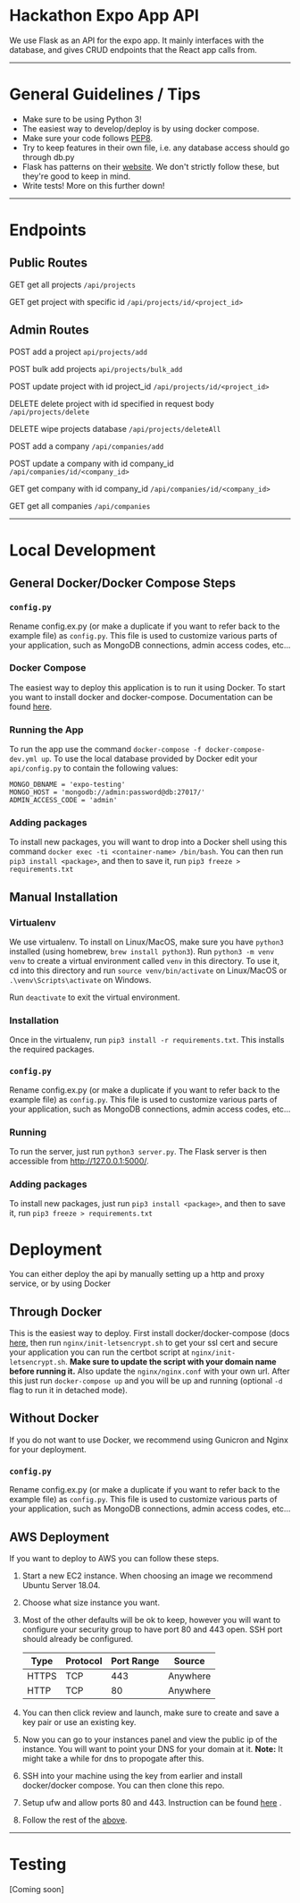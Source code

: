 # Hackathon Expo App API

We use Flask as an API for the expo app. It mainly interfaces with the database, and gives CRUD endpoints that the React app calls from.
___
# General Guidelines / Tips

* Make sure to be using Python 3!
* The easiest way to develop/deploy is by using docker compose.
* Make sure your code follows [PEP8](https://www.python.org/dev/peps/pep-0008/).
* Try to keep features in their own file, i.e. any database access should go through db.py
* Flask has patterns on their [website](http://flask.pocoo.org/docs/1.0/patterns/). We don't strictly follow these, but they're good to keep in mind.
* Write tests! More on this further down!

___
# Endpoints
## Public Routes

GET get all projects `/api/projects`

GET get project with specific id `/api/projects/id/<project_id>`

## Admin Routes

POST add a project `api/projects/add`

POST bulk add projects `api/projects/bulk_add`

POST update project with id project_id `/api/projects/id/<project_id>`

DELETE delete project with id specified in request body `/api/projects/delete`

DELETE wipe projects database `/api/projects/deleteAll`

POST add a company `/api/companies/add`

POST update a company with id company_id `/api/companies/id/<company_id>`

GET get company with id company_id `/api/companies/id/<company_id>`

GET get all companies `/api/companies`

___
# Local Development
## General Docker/Docker Compose Steps
### `config.py`
Rename config.ex.py (or make a duplicate if you want to refer back to the example file) as `config.py`. This file is used to customize various parts of your application, such as MongoDB connections, admin access codes, etc...
### Docker Compose
The easiest way to deploy this application is to run it using Docker. To start you want to install docker and docker-compose. Documentation can be found [here](https://www.docker.com/).
### Running the App
To run the app use the command `docker-compose -f docker-compose-dev.yml up`.  To use the local database provided by Docker edit your `api/config.py` to contain the following values:
```
MONGO_DBNAME = 'expo-testing'
MONGO_HOST = 'mongodb://admin:password@db:27017/'
ADMIN_ACCESS_CODE = 'admin'
```
### Adding packages
To install new packages, you will want to drop into a Docker shell using this command `docker exec -ti <container-name> /bin/bash`. You can then run `pip3 install <package>`, and then to save it, run `pip3 freeze > requirements.txt`

## Manual Installation
### Virtualenv
We use virtualenv. To install on Linux/MacOS, make sure you have `python3` installed (using homebrew, `brew install python3`). Run `python3 -m venv venv` to create a virtual environment called `venv` in this directory. To use it, cd into this directory and run `source venv/bin/activate` on Linux/MacOS or `.\venv\Scripts\activate` on Windows.

Run `deactivate` to exit the virtual environment.

### Installation
Once in the virtualenv, run `pip3 install -r requirements.txt`. This installs the required packages.

### `config.py`
Rename config.ex.py (or make a duplicate if you want to refer back to the example file) as `config.py`. This file is used to customize various parts of your application, such as MongoDB connections, admin access codes, etc...

### Running
To run the server, just run `python3 server.py`. The Flask server is then accessible from http://127.0.0.1:5000/.

### Adding packages
To install new packages, just run `pip3 install <package>`, and then to save it, run `pip3 freeze > requirements.txt`


# Deployment
You can either deploy the api by manually setting up a http and proxy service, or by using Docker
## Through Docker
This is the easiest way to deploy. First install docker/docker-compose (docs [here]((https://www.docker.com/)), then run `nginx/init-letsencrypt.sh` to get your ssl cert and secure your application you can run the certbot script at `nginx/init-letsencrypt.sh`.
**Make sure to update the script with your domain name before running it.**
Also update the `nginx/nginx.conf` with your own url. After this just run `docker-compose up` and you will be up and running (optional `-d` flag to run it in detached mode).
## Without Docker
If you do not want to use Docker, we recommend using Gunicron and Nginx for your deployment.
### `config.py`
Rename config.ex.py (or make a duplicate if you want to refer back to the example file) as `config.py`. This file is used to customize various parts of your application, such as MongoDB connections, admin access codes, etc...
## AWS Deployment
If you want to deploy to AWS you can follow these steps.

1. Start a new EC2 instance. When choosing an image we recommend Ubuntu Server 18.04.
2. Choose what size instance you want.
3. Most of the other defaults will be ok to keep, however you will want to configure your security group to have port 80 and 443 open. SSH port should already be configured.
   
   | Type | Protocol | Port Range | Source |
   | --- | --- | --- | --- |
   | HTTPS | TCP | 443 | Anywhere |
   | HTTP | TCP | 80 | Anywhere |
4. You can then click review and launch, make sure to create and save a key pair or use an existing key.
5. Now you can go to your instances panel and view the public ip of the instance. You will want to point your DNS for your domain at it. **Note:** It might take a while for dns to propogate after this.
6. SSH into your machine using the key from earlier and install docker/docker compose. You can then clone this repo.
7. Setup ufw and allow ports 80 and 443. Instruction can be found [here](https://www.digitalocean.com/community/tutorials/how-to-set-up-a-firewall-with-ufw-on-ubuntu-18-04) .
7. Follow the rest of the [above](#Through-Docker).

---

# Testing
[Coming soon]
